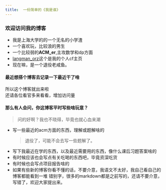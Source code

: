 ```yaml
---
title:  一份简单的《我是谁》
---
```

### 欢迎访问我的博客

* 我是上海大学的的一个无名的小学渣
* 一个喜欢玩，比较浪的男生
* 一个比较弱的**ACM_er**,主攻数学和dp方面
* [langman_orz](http://codeforces.com/profile/Langman_orz)这个是我的个人cf主页
* 现在嘛，是一个退役老咸鱼。

#### 最近想搭个博客去记录一下最近干了啥
所以这个博客就出来啦    
还请各位看官多来看看，增加访问量


#### 那么有人会问，你这博客平时写些啥玩意？
> 问的好啊？我也不晓得，毕竟也就心血来潮

* 写一些最近的acm方面的东西，理解或题解啥的 
    > 退役了，可能不会去写一些题解了。
* 写下我最近在学的东西，以及最近需要用的东西，像什么课后习题答案啥的
* 有时候应该也会写点有关吃喝的东西吧，毕竟资深吃货
* 有时候也会写点项目报告啥的
* 如果有些新的博客你看不懂的话，不要介意，我语文不太好，我自己看自己的博客都能看到一堆   错别字，很多的markdown都是之前写的，还请不要介意，写错了，欢迎大家提出来。

